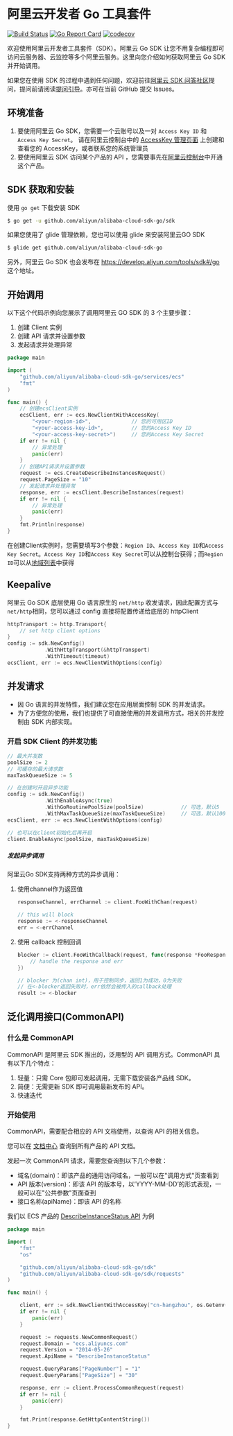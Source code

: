 # 阿里云开发者 Go 工具套件

[![Build Status](https://travis-ci.org/aliyun/alibaba-cloud-sdk-go.svg?branch=master)](https://travis-ci.org/aliyun/alibaba-cloud-sdk-go)
[![Go Report Card](https://goreportcard.com/badge/github.com/aliyun/alibaba-cloud-sdk-go)](https://goreportcard.com/report/github.com/aliyun/alibaba-cloud-sdk-go)
[![codecov](https://codecov.io/gh/aliyun/alibaba-cloud-sdk-go/branch/master/graph/badge.svg)](https://codecov.io/gh/aliyun/alibaba-cloud-sdk-go)

欢迎使用阿里云开发者工具套件（SDK）。阿里云 Go SDK 让您不用复杂编程即可访问云服务器、云监控等多个阿里云服务。这里向您介绍如何获取阿里云 Go SDK 并开始调用。

如果您在使用 SDK 的过程中遇到任何问题，欢迎前往[阿里云 SDK 问答社区](https://yq.aliyun.com/tags/type_ask-tagid_23350)提问，提问前请阅读[提问引导](https://help.aliyun.com/document_detail/93957.html)。亦可在当前 GitHub 提交 Issues。

## 环境准备
1. 要使用阿里云 Go SDK，您需要一个云账号以及一对 `Access Key ID` 和 `Access Key Secret`。 请在阿里云控制台中的 [AccessKey 管理页面](https://usercenter.console.aliyun.com/?spm=5176.doc52740.2.3.QKZk8w#/manage/ak) 上创建和查看您的 AccessKey，或者联系您的系统管理员
2. 要使用阿里云 SDK 访问某个产品的 API ，您需要事先在[阿里云控制台](https://home.console.aliyun.com/?spm=5176.doc52740.2.4.QKZk8w)中开通这个产品。

## SDK 获取和安装

使用 `go get` 下载安装 SDK

```sh
$ go get -u github.com/aliyun/alibaba-cloud-sdk-go/sdk
```

如果您使用了 glide 管理依赖，您也可以使用 glide 来安装阿里云GO SDK

```sh
$ glide get github.com/aliyun/alibaba-cloud-sdk-go
```

另外，阿里云 Go SDK 也会发布在 https://develop.aliyun.com/tools/sdk#/go 这个地址。

## 开始调用

以下这个代码示例向您展示了调用阿里云 GO SDK 的 3 个主要步骤：

1. 创建 Client 实例
2. 创建 API 请求并设置参数
3. 发起请求并处理异常

```go
package main

import (
    "github.com/aliyun/alibaba-cloud-sdk-go/services/ecs"
    "fmt"
)

func main() {
    // 创建ecsClient实例
    ecsClient, err := ecs.NewClientWithAccessKey(
        "<your-region-id>",             // 您的可用区ID
        "<your-access-key-id>",         // 您的Access Key ID
        "<your-access-key-secret>")     // 您的Access Key Secret
    if err != nil {
        // 异常处理
        panic(err)
    }
    // 创建API请求并设置参数
    request := ecs.CreateDescribeInstancesRequest()
    request.PageSize = "10"
    // 发起请求并处理异常
    response, err := ecsClient.DescribeInstances(request)
    if err != nil {
        // 异常处理
        panic(err)
    }
    fmt.Println(response)
}
```

在创建Client实例时，您需要填写3个参数：`Region ID`、`Access Key ID`和`Access Key Secret`。`Access Key ID`和`Access Key Secret`可以从控制台获得；而`Region ID`可以从[地域列表](https://help.aliyun.com/document_detail/40654.html?spm=5176.doc52740.2.8.FogWrd)中获得


## Keepalive
阿里云 Go SDK 底层使用 Go 语言原生的 `net/http` 收发请求，因此配置方式与 `net/http`相同，您可以通过 config 直接将配置传递给底层的 httpClient

```go
httpTransport := http.Transport{
    // set http client options
}
config := sdk.NewConfig()
            .WithHttpTransport(&httpTransport)
            .WithTimeout(timeout)
ecsClient, err := ecs.NewClientWithOptions(config)
```

## 并发请求

* 因 Go 语言的并发特性，我们建议您在应用层面控制 SDK 的并发请求。
* 为了方便您的使用，我们也提供了可直接使用的并发调用方式，相关的并发控制由 SDK 内部实现。

### 开启 SDK Client 的并发功能

```go
// 最大并发数
poolSize := 2
// 可缓存的最大请求数
maxTaskQueueSize := 5

// 在创建时开启异步功能
config := sdk.NewConfig()
            .WithEnableAsync(true)
            .WithGoRoutinePoolSize(poolSize)            // 可选，默认5
            .WithMaxTaskQueueSize(maxTaskQueueSize)     // 可选，默认1000
ecsClient, err := ecs.NewClientWithOptions(config)

// 也可以在client初始化后再开启
client.EnableAsync(poolSize, maxTaskQueueSize)
```

##### 发起异步调用
阿里云Go SDK支持两种方式的异步调用：

1. 使用channel作为返回值
    ```go
    responseChannel, errChannel := client.FooWithChan(request)

    // this will block
    response := <-responseChannel
    err = <-errChannel
    ```

2. 使用 callback 控制回调

    ```go
    blocker := client.FooWithCallback(request, func(response *FooResponse, err error) {
        // handle the response and err
    })

    // blocker 为(chan int)，用于控制同步，返回1为成功，0为失败
    // 在<-blocker返回失败时，err依然会被传入的callback处理
    result := <-blocker
    ```

## 泛化调用接口(CommonAPI)

### 什么是 CommonAPI

CommonAPI 是阿里云 SDK 推出的，泛用型的 API 调用方式。CommonAPI 具有以下几个特点：
1. 轻量：只需 Core 包即可发起调用，无需下载安装各产品线 SDK。
2. 简便：无需更新 SDK 即可调用最新发布的 API。
3. 快速迭代

### 开始使用

CommonAPI，需要配合相应的 API 文档使用，以查询 API 的相关信息。

您可以在 [文档中心](https://help.aliyun.com/?spm=5176.8142029.388261.173.23896dfaav2hEF) 查询到所有产品的 API 文档。

发起一次 CommonAPI 请求，需要您查询到以下几个参数：
* 域名(domain)：即该产品的通用访问域名，一般可以在"调用方式"页查看到
* API 版本(version)：即该 API 的版本号，以’YYYY-MM-DD’的形式表现，一般可以在"公共参数"页面查到
* 接口名称(apiName)：即该 API 的名称

我们以 ECS 产品的 [DescribeInstanceStatus API](https://help.aliyun.com/document_detail/25505.html?spm=5176.doc25506.6.820.VbHnW6) 为例

```go
package main

import (
	"fmt"
	"os"

	"github.com/aliyun/alibaba-cloud-sdk-go/sdk"
	"github.com/aliyun/alibaba-cloud-sdk-go/sdk/requests"
)

func main() {

	client, err := sdk.NewClientWithAccessKey("cn-hangzhou", os.Getenv("ACCESS_KEY_ID"), os.Getenv("ACCESS_KEY_SECRET"))
	if err != nil {
		panic(err)
	}

	request := requests.NewCommonRequest()
	request.Domain = "ecs.aliyuncs.com"
	request.Version = "2014-05-26"
	request.ApiName = "DescribeInstanceStatus"

	request.QueryParams["PageNumber"] = "1"
	request.QueryParams["PageSize"] = "30"

	response, err := client.ProcessCommonRequest(request)
	if err != nil {
		panic(err)
	}

	fmt.Print(response.GetHttpContentString())
}
```
